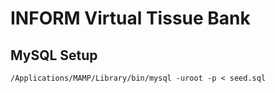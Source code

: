 # INFORM Virtual Tissue Bank

## MySQL Setup
    /Applications/MAMP/Library/bin/mysql -uroot -p < seed.sql